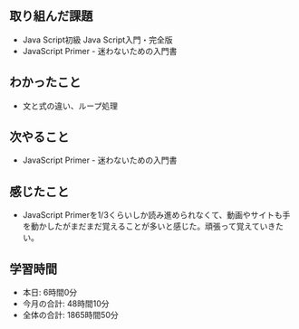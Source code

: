 ## 取り組んだ課題
- Java Script初級 Java Script入門・完全版
- JavaScript Primer - 迷わないための入門書
## わかったこと
- 文と式の違い、ループ処理 
## 次やること
- JavaScript Primer - 迷わないための入門書
## 感じたこと
- JavaScript Primerを1/3くらいしか読み進められなくて、動画やサイトも手を動かしたがまだまだ覚えることが多いと感じた。頑張って覚えていきたい。
## 学習時間
- 本日: 6時間0分
- 今月の合計: 48時間10分
- 全体の合計: 1865時間50分
